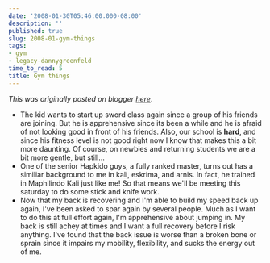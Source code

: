 ```yaml
---
date: '2008-01-30T05:46:00.000-08:00'
description: ''
published: true
slug: 2008-01-gym-things
tags:
- gym
- legacy-dannygreenfeld
time_to_read: 5
title: Gym things
---
```


*This was originally posted on blogger [here](https://dannygreenfeld.blogspot.com/2008/01/gym-things.html)*.

<ul><li>The kid wants to start up sword class again since a group of his friends are joining.  But he is apprehensive since its been a while and he is afraid of not looking good in front of his friends.  Also, our school is <span style="font-weight: bold;">hard</span>, and since his fitness level is not good right now I know  that makes this a bit more daunting.  Of course, on newbies and returning students we are a bit more gentle, but still...</li><li>One of the senior Hapkido guys, a fully ranked master, turns out has a similiar background to me in kali, eskrima, and arnis.  In fact, he trained in Maphilindo Kali just like me!  So that means we'll be meeting this saturday to do some stick and knife work.</li><li>Now that my back is recovering and I'm able to build my speed back up again, I've been asked to spar again by several people.  Much as I want to do this at full effort again, I'm apprehensive about jumping in.  My back is still achey at times and I want a full recovery before I risk anything.  I've found that the back issue is worse than a broken bone or sprain since it impairs my mobility, flexibility, and sucks the energy out of me.<br /></li></ul>